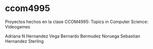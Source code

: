 # ccom4995

Proyectos hechos en la clase CCOM4995: Topics in Computer Science: Videogames

Adriana N Hernandez Vega
Bernardo Bermudez Noruega
Sebastian Hernandez Sterling

